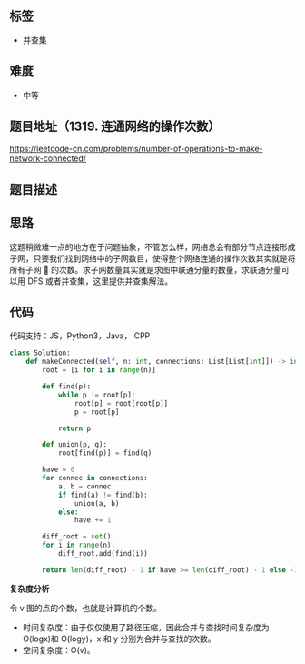 ## 标签

- 并查集

## 难度

- 中等

## 题目地址（1319. 连通网络的操作次数）

https://leetcode-cn.com/problems/number-of-operations-to-make-network-connected/

## 题目描述

## 思路

这题稍微难一点的地方在于问题抽象，不管怎么样，网络总会有部分节点连接形成子网，只要我们找到网络中的子网数目，使得整个网络连通的操作次数其实就是将所有子网 🔗 的次数。求子网数量其实就是求图中联通分量的数量，求联通分量可以用 DFS 或者并查集，这里提供并查集解法。

## 代码

代码支持：JS，Python3，Java， CPP

```python
class Solution:
    def makeConnected(self, n: int, connections: List[List[int]]) -> int:
        root = [i for i in range(n)]

        def find(p):
            while p != root[p]:
                root[p] = root[root[p]]
                p = root[p]

            return p

        def union(p, q):
            root[find(p)] = find(q)

        have = 0
        for connec in connections:
            a, b = connec
            if find(a) != find(b):
                union(a, b)
            else:
                have += 1

        diff_root = set()
        for i in range(n):
            diff_root.add(find(i))

        return len(diff_root) - 1 if have >= len(diff_root) - 1 else -1
```

**复杂度分析**

令 v 图的点的个数，也就是计算机的个数。

- 时间复杂度：由于仅仅使用了路径压缩，因此合并与查找时间复杂度为 O(logx)和 O(logy)，x 和 y 分别为合并与查找的次数。
- 空间复杂度：O(v)。
